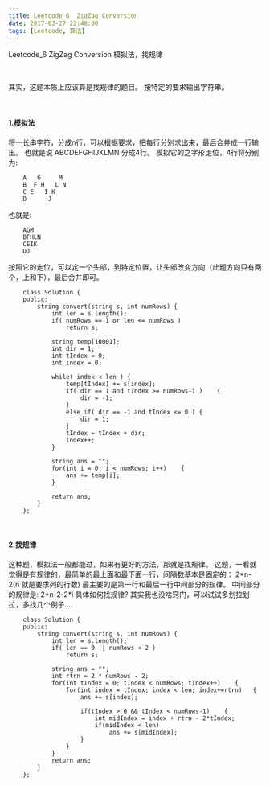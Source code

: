```yaml
---
title: Leetcode_6  ZigZag Conversion
date: 2017-03-27 22:48:00
tags: [Leetcode, 算法]
---
```


Leetcode_6  ZigZag Conversion
模拟法，找规律


<!-- more -->
<br/>

其实，这题本质上应该算是找规律的题目。
按特定的要求输出字符串。

<br/>

#### 1.模拟法

将一长串字符，分成n行，可以根据要求，把每行分别求出来，最后合并成一行输出。
也就是说 ABCDEFGHIJKLMN 分成4行。
模拟它的之字形走位，4行将分别为:
        

        A   G     M
        B  F H   L N
        C E   I K
        D      J


也就是:


        AGM
        BFHLN
        CEIK
        DJ


按照它的走位，可以定一个头部，到特定位置，让头部改变方向（此题方向只有两个，上和下），最后合并即可。


        class Solution {
        public:
            string convert(string s, int numRows) {
                int len = s.length();
                if( numRows == 1 or len <= numRows )
                    return s;
        
                string temp[10001];
                int dir = 1;
                int tIndex = 0;
                int index = 0;
        
                while( index < len ) {
                    temp[tIndex] += s[index];
                    if( dir == 1 and tIndex >= numRows-1 )    {
                        dir = -1;
                    }
                    else if( dir == -1 and tIndex <= 0 ) {
                        dir = 1;
                    }
                    tIndex = tIndex + dir;
                    index++;
                }
        
                string ans = "";
                for(int i = 0; i < numRows; i++)    {
                    ans += temp[i];
                }
        
                return ans;
            }
        };

<br/>


#### 2.找规律

这种题，模拟法一般都能过，如果有更好的方法，那就是找规律。
这题，一看就觉得是有规律的，最简单的最上面和最下面一行，间隔数基本是固定的： 2\*n-2(n 就是要求列的行数)
最主要的是第一行和最后一行中间部分的规律。
中间部分的规律是: 2\*n-2-2\*i
具体如何找规律?
其实我也没啥窍门，可以试试多划拉划拉，多找几个例子....



        class Solution {
        public:
            string convert(string s, int numRows) {
                int len = s.length();
                if( len == 0 || numRows < 2 )
                    return s;

                string ans = "";
                int rtrn = 2 * numRows - 2;
                for(int tIndex = 0; tIndex < numRows; tIndex++)    {
                    for(int index = tIndex; index < len; index+=rtrn)   {
                        ans += s[index];

                        if(tIndex > 0 && tIndex < numRows-1)    {
                            int midIndex = index + rtrn - 2*tIndex;
                            if(midIndex < len)
                                ans += s[midIndex];
                        }
                    }
                }
                return ans;
            }
        };
